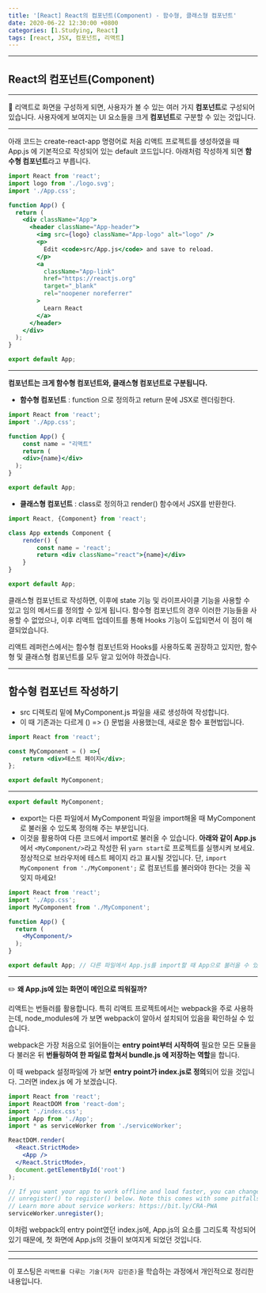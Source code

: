 ```yaml
---
title: '[React] React의 컴포넌트(Component) - 함수형, 클래스형 컴포넌트'
date: 2020-06-22 12:30:00 +0800
categories: [1.Studying, React]
tags: [react, JSX, 컴포넌트, 리액트]
---
```


------



## **React의 컴포넌트(Component)**

------

🔖 리액트로 화면을 구성하게 되면, 사용자가 볼 수 있는 여러 가지 **컴포넌트**로 구성되어 있습니다. 사용자에게 보여지는 UI 요소들을 크게 **컴포넌트**로 구분할 수 있는 것입니다.

------

아래 코드는 create-react-app 명령어로 처음 리액트 프로젝트를 생성하였을 때 App.js 에 기본적으로 작성되어 있는 default 코드입니다. 아래처럼 작성하게 되면 **함수형 컴포넌트**라고 부릅니다.

```jsx
import React from 'react';
import logo from './logo.svg';
import './App.css';

function App() {
  return (
    <div className="App">
      <header className="App-header">
        <img src={logo} className="App-logo" alt="logo" />
        <p>
          Edit <code>src/App.js</code> and save to reload.
        </p>
        <a
          className="App-link"
          href="https://reactjs.org"
          target="_blank"
          rel="noopener noreferrer"
        >
          Learn React
        </a>
      </header>
    </div>
  );
}

export default App;
```

------

**컴포넌트는 크게 함수형 컴포넌트와, 클래스형 컴포넌트로 구분됩니다.**

* **함수형 컴포넌트** : function 으로 정의하고 return 문에 JSX로 렌더링한다.

```jsx
import React from 'react';
import './App.css';

function App() {
    const name = "리액트"
    return (
    <div>{name}</div>
  );
}

export default App;
```

* **클래스형 컴포넌트** : class로 정의하고 render() 함수에서 JSX를 반환한다.

```jsx
import React, {Component} from 'react';

class App extends Component {
    render() {
        const name = 'react';
        return <div className="react">{name}</div>
    }
}

export default App;
```

클래스형 컴포넌트로 작성하면, 이후에 state 기능 및 라이프사이클 기능을 사용할 수 있고 임의 메서드를 정의할 수 있게 됩니다. 함수형 컴포넌트의 경우 이러한 기능들을 사용할 수 없었으나, 이후 리액트 업데이트를 통해 Hooks 기능이 도입되면서 이 점이 해결되었습니다.

리액트 레퍼런스에서는 함수형 컴포넌트와 Hooks를 사용하도록 권장하고 있지만, 함수형 및 클래스형 컴포넌트를 모두 알고 있어야 하겠습니다.

------

## **함수형 컴포넌트 작성하기**

* src 디렉토리 밑에 MyComponent.js 파일을 새로 생성하여 작성합니다.
* 이 때 기존과는 다르게 () => {} 문법을 사용했는데, 새로운 함수 표현법입니다.

```jsx
import React from 'react';

const MyComponent = () =>{
    return <div>테스트 페이지</div>;
};

export default MyComponent;
```

------

```jsx
export default MyComponent;
```

* export는 다른 파일에서 MyComponent 파일을 import해올 때 MyComponent로 불러올 수 있도록 정의해 주는 부분입니다.
* 이것을 활용하여 다른 코드에서 import로 불러올 수 있습니다. **아래와 같이 App.js**에서 `<MyComponent/>`라고 작성한 뒤 `yarn start`로 프로젝트를 실행시켜 보세요. 정상적으로 브라우저에 테스트 페이지 라고 표시될 것입니다. 단, `import MyComponent from './MyComponent';` 로 컴포넌트를 불러와야 한다는 것을 꼭 잊지 마세요!

```jsx
import React from 'react';
import './App.css';
import MyComponent from './MyComponent';

function App() {
  return (
    <MyComponent/>
  );
}

export default App; // 다른 파일에서 App.js를 import할 때 App으로 불러올 수 있도록 정의
```

------

✏️ **왜 App.js에 있는 화면이 메인으로 띄워질까?**

리액트는 번들러를 활용합니다. 특히 리액트 프로젝트에서는 webpack을 주로 사용하는데, node_modules에 가 보면 webpack이 알아서 설치되어 있음을 확인하실 수 있습니다.

webpack은 가장 처음으로 읽어들이는 **entry point부터 시작하여** 필요한 모든 모듈을 다 불러온 뒤 **번들링하여 한 파일로 합쳐서 bundle.js 에 저장하는 역할**을 합니다.

이 때 webpack 설정파일에 가 보면 **entry point가 index.js로 정의**되어 있을 것입니다. 그러면 index.js 에 가 보겠습니다.

```jsx
import React from 'react';
import ReactDOM from 'react-dom';
import './index.css';
import App from './App';
import * as serviceWorker from './serviceWorker';

ReactDOM.render(
  <React.StrictMode>
    <App />
  </React.StrictMode>,
  document.getElementById('root')
);

// If you want your app to work offline and load faster, you can change
// unregister() to register() below. Note this comes with some pitfalls.
// Learn more about service workers: https://bit.ly/CRA-PWA
serviceWorker.unregister();
```

이처럼 webpack의 entry point였던 index.js에, App.js의 요소를 그리도록 작성되어 있기 때문에, 첫 화면에 App.js의 것들이 보여지게 되었던 것입니다.

------





------

이 포스팅은 `리액트를 다루는 기술(저자 김민준)`을 학습하는 과정에서 개인적으로 정리한 내용입니다.